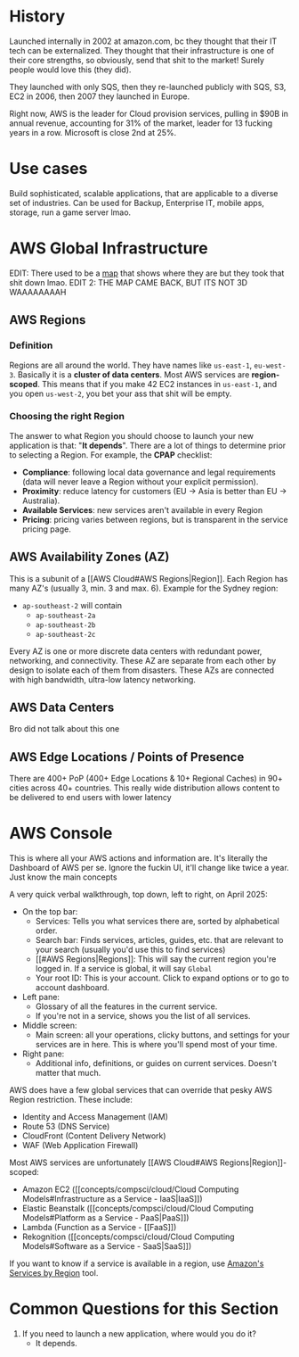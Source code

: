 # History
Launched internally in 2002 at amazon.com, bc they thought that their IT tech can be externalized. They thought that their infrastructure is one of their core strengths, so obviously, send that shit to the market! Surely people would love this (they did).

They launched with only SQS, then they re-launched publicly with SQS, S3, EC2 in 2006, then 2007 they launched in Europe.

Right now, AWS is the leader for Cloud provision services, pulling in $90B in annual revenue, accounting for 31% of the market, leader for 13 fucking years in a row. Microsoft is close 2nd at 25%. 

# Use cases
Build sophisticated, scalable applications, that are applicable to a diverse set of industries. Can be used for Backup, Enterprise IT, mobile apps, storage, run a game server lmao.

# AWS Global Infrastructure
EDIT: There used to be a [map](https://infrastructure.aws/) that shows where they are but they took that shit down lmao.
EDIT 2: THE MAP CAME BACK, BUT ITS NOT 3D WAAAAAAAAH
## AWS Regions
### Definition
Regions are all around the world. They have names like `us-east-1`, `eu-west-3`. Basically it is a **cluster of data centers**. Most AWS services are **region-scoped**. This means that if you make 42 EC2 instances in `us-east-1`, and you open `us-west-2`, you bet your ass that shit will be empty.
### Choosing the right Region
The answer to what Region you should choose to launch your new application is that: "**It depends**". There are a lot of things to determine prior to selecting a Region. For example, the **CPAP** checklist:
- **Compliance**: following local data governance and legal requirements (data will never leave a Region without your explicit permission).
- **Proximity**: reduce latency for customers (EU -> Asia is better than EU -> Australia).
- **Available Services**: new services aren't available in every Region
- **Pricing**: pricing varies between regions, but is transparent in the service pricing page.
## AWS Availability Zones (AZ)
This is a subunit of a [[AWS Cloud#AWS Regions|Region]]. Each Region has many AZ's (usually 3, min. 3 and max. 6). Example for the Sydney region:
- `ap-southeast-2` will contain
	- `ap-southeast-2a`
	- `ap-southeast-2b`
	- `ap-southeast-2c`

Every AZ is one or more discrete data centers with redundant power, networking, and connectivity. These AZ are separate from each other by design to isolate each of them from disasters. These AZs are connected with high bandwidth, ultra-low latency networking.
## AWS Data Centers
Bro did not talk about this one
## AWS Edge Locations / Points of Presence
There are 400+ PoP (400+ Edge Locations & 10+ Regional Caches) in 90+ cities across 40+ countries. This really wide distribution allows content to be delivered to end users with lower latency

# AWS Console
This is where all your AWS actions and information are. It's literally the Dashboard of AWS per se. Ignore the fuckin UI, it'll change like twice a year. Just know the main concepts

A very quick verbal walkthrough, top down, left to right, on April 2025:
- On the top bar:
	- Services: Tells you what services there are, sorted by alphabetical order.
	- Search bar: Finds services, articles, guides, etc. that are relevant to your search (usually you'd use this to find services)
	- [[#AWS Regions|Regions]]: This will say the current region you're logged in. If a service is global, it will say `Global`
	- Your root ID: This is your account. Click to expand options or to go to account dashboard.
- Left pane: 
	- Glossary of all the features in the current service.
	- If you're not in a service, shows you the list of all services.
- Middle screen:
	- Main screen: all your operations, clicky buttons, and settings for your services are in here. This is where you'll spend most of your time.
- Right pane: 
	- Additional info, definitions, or guides on current services. Doesn't matter that much.

AWS does have a few global services that can override that pesky AWS Region restriction. These include:
- Identity and Access Management (IAM)
- Route 53 (DNS Service)
- CloudFront (Content Delivery Network)
- WAF (Web Application Firewall)

Most AWS services are unfortunately [[AWS Cloud#AWS Regions|Region]]-scoped:
- Amazon EC2 ([[concepts/compsci/cloud/Cloud Computing Models#Infrastructure as a Service - IaaS|IaaS]])
- Elastic Beanstalk ([[concepts/compsci/cloud/Cloud Computing Models#Platform as a Service - PaaS|PaaS]])
- Lambda (Function as a Service - [[FaaS]])
- Rekognition ([[concepts/compsci/cloud/Cloud Computing Models#Software as a Service - SaaS|SaaS]])

If you want to know if a service is available in a region, use [Amazon's Services by Region](https://aws.amazon.com/about-aws/global-infrastructure/regional-product-services/) tool.
# Common Questions for this Section
1. If you need to launch a new application, where would you do it?
	- It depends.